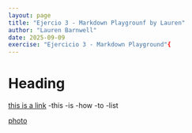 ```yaml
---
layout: page
title: "Ejercio 3 - Markdown Playgrounf by Lauren"
author: "Lauren Barnwell"
date: 2025-09-09
exercise: "Ejercicio 3 - Markdown Playground"{
---
```


# Heading

[this is a link](https://docs.google.com/spreadsheets/d/1umgD4Pp-t0WndBGQ4xmeVaVdvsxtYJnZTHrocTJYtWo/edit?gid=0#gid=0)
-this
-is
-how
-to
-list 

[photo](https://encrypted-tbn0.gstatic.com/images?q=tbn:ANd9GcRoDim25Sj5loXJbpYM0NKMZI2geNtFbDme5A&s)
